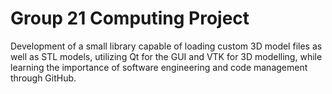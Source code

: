 # Group 21 Computing Project

Development of a small library capable of loading custom 3D model files as well as STL models, utilizing Qt for the GUI and VTK for 3D modelling, while learning the importance of software engineering and code management through GitHub.